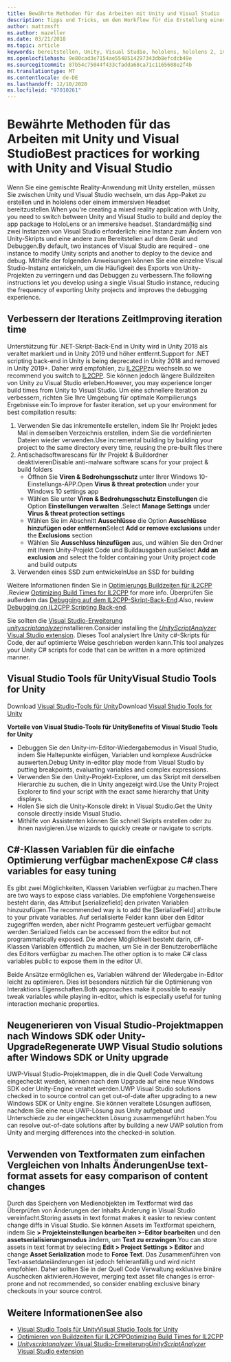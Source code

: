 ```yaml
---
title: Bewährte Methoden für das Arbeiten mit Unity und Visual Studio
description: Tipps und Tricks, um den Workflow für die Erstellung einer gemischten Reality-Anwendung mit Unity und Visual Studio zu optimieren.
author: mattzmsft
ms.author: mazeller
ms.date: 03/21/2018
ms.topic: article
keywords: bereitstellen, Unity, Visual Studio, hololens, hololens 2, immersives Headset, bewährte Methoden, Mixed Reality-Headset, Windows Mixed Reality-Headset, Virtual Reality-Headset, UWP, Visual Studio-Tools Windows SDK
ms.openlocfilehash: 9e80cad3e7154ae5548514297343db8efcdcb49e
ms.sourcegitcommit: 87b54c75044f433cfadda68ca71c1165608e2f4b
ms.translationtype: MT
ms.contentlocale: de-DE
ms.lasthandoff: 12/10/2020
ms.locfileid: "97010261"
---
```

# <a name="best-practices-for-working-with-unity-and-visual-studio"></a><span data-ttu-id="a0e05-104">Bewährte Methoden für das Arbeiten mit Unity und Visual Studio</span><span class="sxs-lookup"><span data-stu-id="a0e05-104">Best practices for working with Unity and Visual Studio</span></span>

<span data-ttu-id="a0e05-105">Wenn Sie eine gemischte Reality-Anwendung mit Unity erstellen, müssen Sie zwischen Unity und Visual Studio wechseln, um das App-Paket zu erstellen und in hololens oder einem immersiven Headset bereitzustellen.</span><span class="sxs-lookup"><span data-stu-id="a0e05-105">When you're creating a mixed reality application with Unity, you need to switch between Unity and Visual Studio to build and deploy the app package to HoloLens or an immersive headset.</span></span> <span data-ttu-id="a0e05-106">Standardmäßig sind zwei Instanzen von Visual Studio erforderlich: eine Instanz zum Ändern von Unity-Skripts und eine andere zum Bereitstellen auf dem Gerät und Debuggen.</span><span class="sxs-lookup"><span data-stu-id="a0e05-106">By default, two instances of Visual Studio are required - one instance to modify Unity scripts and another to deploy to the device and debug.</span></span> <span data-ttu-id="a0e05-107">Mithilfe der folgenden Anweisungen können Sie eine einzelne Visual Studio-Instanz entwickeln, um die Häufigkeit des Exports von Unity-Projekten zu verringern und das Debuggen zu verbessern.</span><span class="sxs-lookup"><span data-stu-id="a0e05-107">The following instructions let you develop using a single Visual Studio instance, reducing the frequency of exporting Unity projects and improves the debugging experience.</span></span>

## <a name="improving-iteration-time"></a><span data-ttu-id="a0e05-108">Verbessern der Iterations Zeit</span><span class="sxs-lookup"><span data-stu-id="a0e05-108">Improving iteration time</span></span>

<span data-ttu-id="a0e05-109">Unterstützung für .NET-Skript-Back-End in Unity wird in Unity 2018 als veraltet markiert und in Unity 2019 und höher entfernt.</span><span class="sxs-lookup"><span data-stu-id="a0e05-109">Support for .NET scripting back-end in Unity is being deprecated in Unity 2018 and removed in Unity 2019+.</span></span> <span data-ttu-id="a0e05-110">Daher wird empfohlen, zu [IL2CPP](https://docs.unity3d.com/Manual/IL2CPP.html)zu wechseln.</span><span class="sxs-lookup"><span data-stu-id="a0e05-110">so we recommend you switch to [IL2CPP](https://docs.unity3d.com/Manual/IL2CPP.html).</span></span> <span data-ttu-id="a0e05-111">Sie können jedoch längere Buildzeiten von Unity zu Visual Studio erleben.</span><span class="sxs-lookup"><span data-stu-id="a0e05-111">However, you may experience longer build times from Unity to Visual Studio.</span></span> <span data-ttu-id="a0e05-112">Um eine schnellere Iteration zu verbessern, richten Sie Ihre Umgebung für optimale Kompilierungs Ergebnisse ein:</span><span class="sxs-lookup"><span data-stu-id="a0e05-112">To improve for faster iteration, set up your environment for best compilation results:</span></span>

1) <span data-ttu-id="a0e05-113">Verwenden Sie das inkrementelle erstellen, indem Sie Ihr Projekt jedes Mal in demselben Verzeichnis erstellen, indem Sie die vordefinierten Dateien wieder verwenden.</span><span class="sxs-lookup"><span data-stu-id="a0e05-113">Use incremental building by building your project to the same directory every time, reusing the pre-built files there</span></span>
2) <span data-ttu-id="a0e05-114">Antischadsoftwarescans für Ihr Projekt & Buildordner deaktivieren</span><span class="sxs-lookup"><span data-stu-id="a0e05-114">Disable anti-malware software scans for your project & build folders</span></span>
   - <span data-ttu-id="a0e05-115">Öffnen Sie **Viren & Bedrohungsschutz** unter Ihrer Windows 10-Einstellungs-APP.</span><span class="sxs-lookup"><span data-stu-id="a0e05-115">Open **Virus & threat protection** under your Windows 10 settings app</span></span>
   - <span data-ttu-id="a0e05-116">Wählen Sie unter **Viren & Bedrohungsschutz Einstellungen** die Option **Einstellungen verwalten** .</span><span class="sxs-lookup"><span data-stu-id="a0e05-116">Select **Manage Settings** under **Virus & threat protection settings**</span></span>
   - <span data-ttu-id="a0e05-117">Wählen Sie im Abschnitt **Ausschlüsse** die Option **Ausschlüsse hinzufügen oder entfernen**</span><span class="sxs-lookup"><span data-stu-id="a0e05-117">Select **Add or remove exclusions** under the **Exclusions** section</span></span>
   - <span data-ttu-id="a0e05-118">Wählen Sie **Ausschluss hinzufügen** aus, und wählen Sie den Ordner mit Ihrem Unity-Projekt Code und Buildausgaben aus</span><span class="sxs-lookup"><span data-stu-id="a0e05-118">Select **Add an exclusion** and select the folder containing your Unity project code and build outputs</span></span>
3) <span data-ttu-id="a0e05-119">Verwenden eines SSD zum entwickeln</span><span class="sxs-lookup"><span data-stu-id="a0e05-119">Use an SSD for building</span></span>

<span data-ttu-id="a0e05-120">Weitere Informationen finden Sie in [Optimierungs Buildzeiten für IL2CPP](https://docs.unity3d.com/Manual/IL2CPP-OptimizingBuildTimes.html) .</span><span class="sxs-lookup"><span data-stu-id="a0e05-120">Review [Optimizing Build Times for IL2CPP](https://docs.unity3d.com/Manual/IL2CPP-OptimizingBuildTimes.html) for more info.</span></span> <span data-ttu-id="a0e05-121">Überprüfen Sie außerdem das [Debugging auf dem IL2CPP-Skript-Back-End](https://docs.unity3d.com/Manual/windowsstore-debugging-il2cpp.html).</span><span class="sxs-lookup"><span data-stu-id="a0e05-121">Also, review [Debugging on IL2CPP Scripting Back-end](https://docs.unity3d.com/Manual/windowsstore-debugging-il2cpp.html).</span></span>

<span data-ttu-id="a0e05-122">Sie sollten die [Visual Studio-Erweiterung *unityscriptanalyzer*](https://github.com/Microsoft/MixedRealityCompanionKit/tree/master/UnityScriptAnalyzer)installieren.</span><span class="sxs-lookup"><span data-stu-id="a0e05-122">Consider installing the [*UnityScriptAnalyzer* Visual Studio extension](https://github.com/Microsoft/MixedRealityCompanionKit/tree/master/UnityScriptAnalyzer).</span></span> <span data-ttu-id="a0e05-123">Dieses Tool analysiert Ihre Unity c#-Skripts für Code, der auf optimierte Weise geschrieben werden kann.</span><span class="sxs-lookup"><span data-stu-id="a0e05-123">This tool analyzes your Unity C# scripts for code that can be written in a more optimized manner.</span></span>

## <a name="visual-studio-tools-for-unity"></a><span data-ttu-id="a0e05-124">Visual Studio Tools für Unity</span><span class="sxs-lookup"><span data-stu-id="a0e05-124">Visual Studio Tools for Unity</span></span>

<span data-ttu-id="a0e05-125">Download [Visual Studio-Tools für Unity](https://docs.microsoft.com/visualstudio/cross-platform/getting-started-with-visual-studio-tools-for-unity)</span><span class="sxs-lookup"><span data-stu-id="a0e05-125">Download [Visual Studio Tools for Unity](https://docs.microsoft.com/visualstudio/cross-platform/getting-started-with-visual-studio-tools-for-unity)</span></span>

<span data-ttu-id="a0e05-126">**Vorteile von Visual Studio-Tools für Unity**</span><span class="sxs-lookup"><span data-stu-id="a0e05-126">**Benefits of Visual Studio Tools for Unity**</span></span>
* <span data-ttu-id="a0e05-127">Debuggen Sie den Unity-im-Editor-Wiedergabemodus in Visual Studio, indem Sie Haltepunkte einfügen, Variablen und komplexe Ausdrücke auswerten.</span><span class="sxs-lookup"><span data-stu-id="a0e05-127">Debug Unity in-editor play mode from Visual Studio by putting breakpoints, evaluating variables and complex expressions.</span></span>
* <span data-ttu-id="a0e05-128">Verwenden Sie den Unity-Projekt-Explorer, um das Skript mit derselben Hierarchie zu suchen, die in Unity angezeigt wird.</span><span class="sxs-lookup"><span data-stu-id="a0e05-128">Use the Unity Project Explorer to find your script with the exact same hierarchy that Unity displays.</span></span>
* <span data-ttu-id="a0e05-129">Holen Sie sich die Unity-Konsole direkt in Visual Studio.</span><span class="sxs-lookup"><span data-stu-id="a0e05-129">Get the Unity console directly inside Visual Studio.</span></span>
* <span data-ttu-id="a0e05-130">Mithilfe von Assistenten können Sie schnell Skripts erstellen oder zu ihnen navigieren.</span><span class="sxs-lookup"><span data-stu-id="a0e05-130">Use wizards to quickly create or navigate to scripts.</span></span>

## <a name="expose-c-class-variables-for-easy-tuning"></a><span data-ttu-id="a0e05-131">C#-Klassen Variablen für die einfache Optimierung verfügbar machen</span><span class="sxs-lookup"><span data-stu-id="a0e05-131">Expose C# class variables for easy tuning</span></span>

<span data-ttu-id="a0e05-132">Es gibt zwei Möglichkeiten, Klassen Variablen verfügbar zu machen.</span><span class="sxs-lookup"><span data-stu-id="a0e05-132">There are two ways to expose class variables.</span></span> <span data-ttu-id="a0e05-133">Die empfohlene Vorgehensweise besteht darin, das Attribut [serializefield] den privaten Variablen hinzuzufügen.</span><span class="sxs-lookup"><span data-stu-id="a0e05-133">The recommended way is to add the [SerializeField] attribute to your private variables.</span></span> <span data-ttu-id="a0e05-134">Auf serialisierte Felder kann über den Editor zugegriffen werden, aber nicht Programm gesteuert verfügbar gemacht werden.</span><span class="sxs-lookup"><span data-stu-id="a0e05-134">Serialized fields can be accessed from the editor but not programmatically exposed.</span></span>  <span data-ttu-id="a0e05-135">Die andere Möglichkeit besteht darin, c#-Klassen Variablen öffentlich zu machen, um Sie in der Benutzeroberfläche des Editors verfügbar zu machen.</span><span class="sxs-lookup"><span data-stu-id="a0e05-135">The other option is to make C# class variables public to expose them in the editor UI.</span></span> 

<span data-ttu-id="a0e05-136">Beide Ansätze ermöglichen es, Variablen während der Wiedergabe in-Editor leicht zu optimieren. Dies ist besonders nützlich für die Optimierung von Interaktions Eigenschaften.</span><span class="sxs-lookup"><span data-stu-id="a0e05-136">Both approaches make it possible to easily tweak variables while playing in-editor, which is especially useful for tuning interaction mechanic properties.</span></span>

## <a name="regenerate-uwp-visual-studio-solutions-after-windows-sdk-or-unity-upgrade"></a><span data-ttu-id="a0e05-137">Neugenerieren von Visual Studio-Projektmappen nach Windows SDK oder Unity-Upgrade</span><span class="sxs-lookup"><span data-stu-id="a0e05-137">Regenerate UWP Visual Studio solutions after Windows SDK or Unity upgrade</span></span>

<span data-ttu-id="a0e05-138">UWP-Visual Studio-Projektmappen, die in die Quell Code Verwaltung eingecheckt werden, können nach dem Upgrade auf eine neue Windows SDK oder Unity-Engine veraltet werden.</span><span class="sxs-lookup"><span data-stu-id="a0e05-138">UWP Visual Studio solutions checked in to source control can get out-of-date after upgrading to a new Windows SDK or Unity engine.</span></span> <span data-ttu-id="a0e05-139">Sie können veraltete Lösungen auflösen, nachdem Sie eine neue UWP-Lösung aus Unity aufgebaut und Unterschiede zu der eingecheckten Lösung zusammengeführt haben.</span><span class="sxs-lookup"><span data-stu-id="a0e05-139">You can resolve out-of-date solutions after by building a new UWP solution from Unity and merging differences into the checked-in solution.</span></span>

## <a name="use-text-format-assets-for-easy-comparison-of-content-changes"></a><span data-ttu-id="a0e05-140">Verwenden von Textformaten zum einfachen Vergleichen von Inhalts Änderungen</span><span class="sxs-lookup"><span data-stu-id="a0e05-140">Use text-format assets for easy comparison of content changes</span></span>

<span data-ttu-id="a0e05-141">Durch das Speichern von Medienobjekten im Textformat wird das Überprüfen von Änderungen der Inhalts Änderung in Visual Studio vereinfacht.</span><span class="sxs-lookup"><span data-stu-id="a0e05-141">Storing assets in text format makes it easier to review content change diffs in Visual Studio.</span></span> <span data-ttu-id="a0e05-142">Sie können Assets im Textformat speichern, indem Sie **> Projekteinstellungen bearbeiten >-Editor bearbeiten** und den **assetserialisierungsmodus** ändern, um **Text zu erzwingen**.</span><span class="sxs-lookup"><span data-stu-id="a0e05-142">You can store assets in text format by selecting **Edit > Project Settings > Editor** and change **Asset Serialization** mode to **Force Text**.</span></span> <span data-ttu-id="a0e05-143">Das Zusammenführen von Text-assetdateiänderungen ist jedoch fehleranfällig und wird nicht empfohlen. Daher sollten Sie in der Quell Code Verwaltung exklusive binäre Auschecken aktivieren.</span><span class="sxs-lookup"><span data-stu-id="a0e05-143">However, merging text asset file changes is error-prone and not recommended, so consider enabling exclusive binary checkouts in your source control.</span></span>

## <a name="see-also"></a><span data-ttu-id="a0e05-144">Weitere Informationen</span><span class="sxs-lookup"><span data-stu-id="a0e05-144">See also</span></span>
- [<span data-ttu-id="a0e05-145">Visual Studio Tools für Unity</span><span class="sxs-lookup"><span data-stu-id="a0e05-145">Visual Studio Tools for Unity</span></span>](https://visualstudiogallery.msdn.microsoft.com/8d26236e-4a64-4d64-8486-7df95156aba9)
- [<span data-ttu-id="a0e05-146">Optimieren von Buildzeiten für IL2CPP</span><span class="sxs-lookup"><span data-stu-id="a0e05-146">Optimizing Build Times for IL2CPP</span></span>](https://docs.unity3d.com/Manual/IL2CPP-OptimizingBuildTimes.html)
- [<span data-ttu-id="a0e05-147">*Unityscriptanalyzer* Visual Studio-Erweiterung</span><span class="sxs-lookup"><span data-stu-id="a0e05-147">*UnityScriptAnalyzer* Visual Studio extension</span></span>](https://github.com/Microsoft/MixedRealityCompanionKit/tree/master/UnityScriptAnalyzer)
